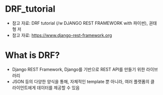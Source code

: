 # DRF_tutorial
+ 참고 자료: DRF tutorial (/w DJANGO REST FRAMEWORK with 파이썬), 권태형 저
+ 참고 자료: https://www.django-rest-framework.org

# What is DRF? 
+ Django REST Framework, Django를 기반으로 REST API를 만들기 위한 라이브러리
+ JSON 등의 다양한 양식을 통해, 자체적인 template 뿐 아니라,  여러 플랫폼의 클라이언트에게 데이터를 제공할 수 있음
